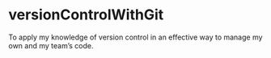 # versionControlWithGit
To apply my knowledge of version control in an effective way to manage my own and my team’s code. 